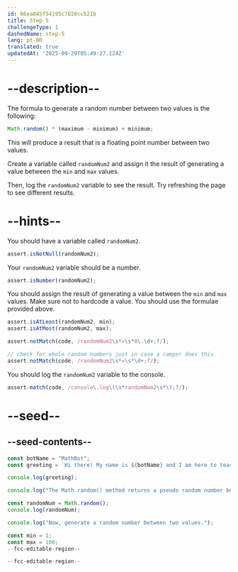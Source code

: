 ```yaml
---
id: 66ea845f54195c7020cc521b
title: Step 5
challengeType: 1
dashedName: step-5
lang: pt-BR
translated: true
updatedAt: '2025-09-29T05:49:27.124Z'
---
```


# --description--

The formula to generate a random number between two values is the following:

```js
Math.random() * (maximum - minimum) + minimum;
```

This will produce a result that is a floating point number between two values.

Create a variable called `randomNum2` and assign it the result of generating a value between the `min` and `max` values.

Then, log the `randomNum2` variable to see the result. Try refreshing the page to see different results.

# --hints--

You should have a variable called `randomNum2`.

```js
assert.isNotNull(randomNum2);
```

Your `randomNum2` variable should be a number.

```js
assert.isNumber(randomNum2);
```

You should assign the result of generating a value between the `min` and `max` values. Make sure not to hardcode a value. You should use the formulae provided above.

```js
assert.isAtLeast(randomNum2, min);
assert.isAtMost(randomNum2, max);

assert.notMatch(code, /randomNum2\s*=\s*0\.\d+;?/);

// check for whole random numbers just in case a camper does this
assert.notMatch(code, /randomNum2\s*=\s*\d+;?/);
```

You should log the `randomNum2` variable to the console.

```js
assert.match(code, /console\.log\(\s*randomNum2\s*\);?/);
```

# --seed--

## --seed-contents--

```js
const botName = "MathBot";
const greeting = `Hi there! My name is ${botName} and I am here to teach you about the Math object!`;

console.log(greeting);

console.log("The Math.random() method returns a pseudo random number between 0 and less than 1.");

const randomNum = Math.random();
console.log(randomNum);

console.log("Now, generate a random number between two values.");

const min = 1;
const max = 100;
--fcc-editable-region--

--fcc-editable-region--
```
